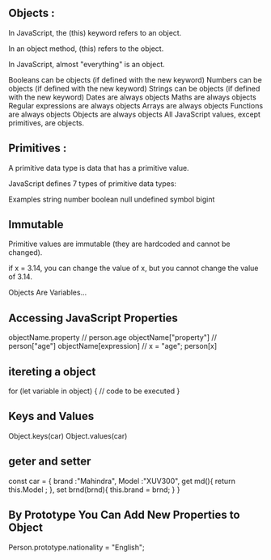 ## Objects :
In JavaScript, the (this) keyword refers to an object.

In an object method, (this) refers to the object.

In JavaScript, almost "everything" is an object.

Booleans can be objects (if defined with the new keyword)
Numbers can be objects (if defined with the new keyword)
Strings can be objects (if defined with the new keyword)
Dates are always objects
Maths are always objects
Regular expressions are always objects
Arrays are always objects
Functions are always objects
Objects are always objects
All JavaScript values, except primitives, are objects.


## Primitives :
A primitive data type is data that has a primitive value.

JavaScript defines 7 types of primitive data types:

Examples
string
number
boolean
null
undefined
symbol
bigint


## Immutable
Primitive values are immutable (they are hardcoded and cannot be changed).

if x = 3.14, you can change the value of x, but you cannot change the value of 3.14.

Objects Are Variables...


## Accessing JavaScript Properties
objectName.property      // person.age
objectName["property"]   // person["age"]
objectName[expression]   // x = "age"; person[x]

## itereting a object 
for (let variable in object) {
  // code to be executed
}


## Keys and Values
Object.keys(car)
Object.values(car)

## geter and setter
const car = {
    brand :"Mahindra",
    Model :"XUV300",
    get md(){
        return this.Model ;
    },
    set brnd(brnd){
        this.brand = brnd;
    }
}

## By Prototype You Can Add New Properties to Object

Person.prototype.nationality = "English";
